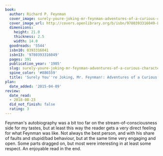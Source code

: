 ```yaml
---
book:
  author: Richard P. Feynman
  cover_image: surely-youre-joking-mr-feynman-adventures-of-a-curious-character.jpg
  cover_image_url: http://covers.openlibrary.org/b/isbn/9780393316049-L.jpg
  dimensions:
    height: 21.0
    thickness: 2.5
    width: 14.0
  goodreads: '5544'
  isbn10: 0393316041
  isbn13: '9780393316049'
  pages: 391
  publication_year: '1985'
  slug: surely-youre-joking-mr-feynman-adventures-of-a-curious-character
  spine_color: '#886559'
  title: 'Surely You''re Joking, Mr. Feynman!: Adventures of a Curious Character'
plan:
  date_added: '2015-04-09'
review:
  date_read:
  - 2018-08-23
  did_not_finish: false
  rating: 3
---
```


Feynman's autobiography was a bit too far on the stream-of-consciousness side for my tastes, but at least this way the reader gets a very direct feeling for what Feynman was like. Not always the best person, and with his share of faults and stupid/bad behaviour, but at the same time very engaging and open. Some parts dragged on, but most were interesting in at least some respect. An enjoyable read in the end.
